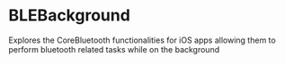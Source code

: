 # BLEBackground
Explores the CoreBluetooth functionalities for iOS apps allowing them to perform bluetooth related tasks while on the background
